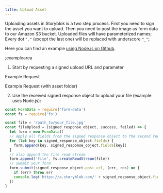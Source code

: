 ```yaml
---
title: Upload Asset
---
```


Uploading assets in Storyblok is a two step process. First you need to sign the asset you want to upload. Then you need to post the image as form data to our Amazon S3 bucket. Uploaded files will have parameterized names; Every dot `"."` (except the last one) will be replaced with underscore `"_"`; 

Here you can find an example [using Node.js on Github](https://github.com/onefriendaday/storyblok-file-upload-example).

;examplearea

1) Start by requesting a signed upload URL and parameter 

Example Request

<RequestExample url="https://mapi.storyblok.com/v1/spaces/606/assets/" httpMethod="POST" :requestObject='{"filename":"your_file.jpg","size":"400x500","asset_folder_id"}'></RequestExample>

Example Request (with asset folder)

<RequestExample url="https://mapi.storyblok.com/v1/spaces/606/assets/" httpMethod="POST" :requestObject='{"filename":"your_file.jpg","size":"400x500","asset_folder_id":123}'></RequestExample>

2) Use the received signed response object to upload your file (example uses Node.js): 

```javascript
const FormData = require('form-data')
const fs = require('fs')

const file = '/path_to/your_file.jpg'
const fileUpload = (signed_response_object, success, failed) => {
  let form = new FormData()
  // apply all fields from the signed response object to the second request
  for (let key in signed_response_object.fields) {
    form.append(key, signed_response_object.fields[key])
  }
  // also append the file read stream
  form.append('file', fs.createReadStream(file))
  // submit your form
  form.submit(signed_response_object.post_url, (err, res) => {
    if (err) throw err
    console.log('https://a.storyblok.com/' + signed_response_object.fields.key + ' uploaded!')
  })
}
```
